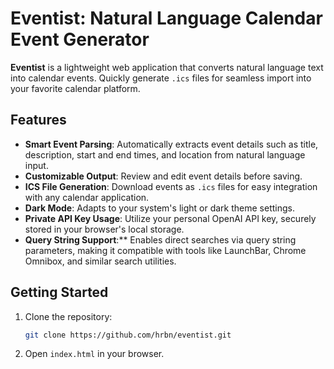 # Eventist: Natural Language Calendar Event Generator

**Eventist** is a lightweight web application that converts natural language text into calendar events. Quickly generate `.ics` files for seamless import into your favorite calendar platform.

## Features

- **Smart Event Parsing**: Automatically extracts event details such as title, description, start and end times, and location from natural language input.  
- **Customizable Output**: Review and edit event details before saving.  
- **ICS File Generation**: Download events as `.ics` files for easy integration with any calendar application.  
- **Dark Mode**: Adapts to your system's light or dark theme settings.  
- **Private API Key Usage**: Utilize your personal OpenAI API key, securely stored in your browser's local storage.
- **Query String Support**:** Enables direct searches via query string parameters, making it compatible with tools like LaunchBar, Chrome Omnibox, and similar search utilities.

## Getting Started

1. Clone the repository:
   ```bash
   git clone https://github.com/hrbn/eventist.git
   ```
2. Open `index.html` in your browser.

